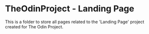 # TheOdinProject - Landing Page
This is a folder to store all pages related to the 'Landing Page' project created for The Odin Project.